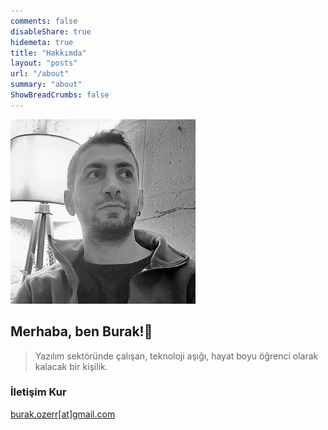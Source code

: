 ```yaml
---
comments: false
disableShare: true
hidemeta: true
title: "Hakkımda"
layout: "posts"
url: "/about"
summary: "about"
ShowBreadCrumbs: false
---
```


![image](../burak_ozer.png#center)

<!-- # Hakkımda -->

## Merhaba, ben Burak!👋

> Yazılım sektöründe çalışan, teknoloji aşığı, hayat boyu öğrenci olarak kalacak bir kişilik. 

### İletişim Kur

[burak.ozerr[at]gmail.com](mailto:burak.ozerr@gmail.com)
